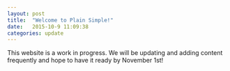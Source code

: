 ```yaml
---
layout: post
title:  "Welcome to Plain Simple!"
date:   2015-10-9 11:09:38
categories: update
---
```

This website is a work in progress. We will be updating and adding content frequently and hope to have it ready by November 1st!
